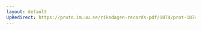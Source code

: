 ```yaml
---
layout: default
UpRedirect: https://pruto.im.uu.se/riksdagen-records-pdf/1874/prot-1874--ak--423/prot-1874--ak--423_098.pdf
---
```

